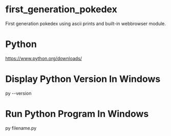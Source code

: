 # first_generation_pokedex
First generation pokedex using ascii prints and built-in webbrowser module.
# Python
https://www.python.org/downloads/
# Display Python Version In Windows
py --version
# Run Python Program In Windows
py filename.py
